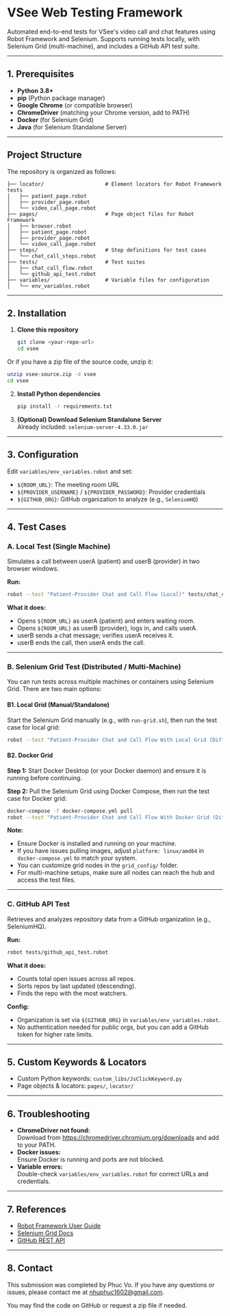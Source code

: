 # VSee Web Testing Framework

Automated end-to-end tests for VSee's video call and chat features using Robot Framework and Selenium. Supports running tests locally, with Selenium Grid (multi-machine), and includes a GitHub API test suite.

---

## 1. Prerequisites

- **Python 3.8+**
- **pip** (Python package manager)
- **Google Chrome** (or compatible browser)
- **ChromeDriver** (matching your Chrome version, add to PATH)
- **Docker** (for Selenium Grid)
- **Java** (for Selenium Standalone Server)

---

## Project Structure

The repository is organized as follows:

```
├── locator/                    # Element locators for Robot Framework tests
│   ├── patient_page.robot
│   ├── provider_page.robot
│   └── video_call_page.robot
├── pages/                      # Page object files for Robot Framework
│   ├── browser.robot
│   ├── patient_page.robot
│   ├── provider_page.robot
│   └── video_call_page.robot
├── steps/                      # Step definitions for test cases
│   └── chat_call_steps.robot
├── tests/                      # Test suites
│   ├── chat_call_flow.robot
│   └── github_api_test.robot
├── variables/                  # Variable files for configuration
│   └── env_variables.robot

```
---

## 2. Installation

1. **Clone this repository**  
   ```bash
   git clone <your-repo-url>
   cd vsee
   ```
   
  Or if you have a zip file of the source code, unzip it:
   ```bash
   unzip vsee-source.zip -d vsee
   cd vsee
   ```

2. **Install Python dependencies**  
   ```bash
   pip install -r requirements.txt
   ```

3. **(Optional) Download Selenium Standalone Server**  
   Already included: `selenium-server-4.33.0.jar`

---

## 3. Configuration

Edit `variables/env_variables.robot` and set:
- `${ROOM_URL}`: The meeting room URL
- `${PROVIDER_USERNAME}` / `${PROVIDER_PASSWORD}`: Provider credentials
- `${GITHUB_ORG}`: GitHub organization to analyze (e.g., `SeleniumHQ`)

---

## 4. Test Cases

### A. Local Test (Single Machine)

Simulates a call between userA (patient) and userB (provider) in two browser windows.

**Run:**
```bash
robot --test "Patient-Provider Chat and Call Flow (Local)" tests/chat_call_flow.robot
```

**What it does:**
- Opens `${ROOM_URL}` as userA (patient) and enters waiting room.
- Opens `${ROOM_URL}` as userB (provider), logs in, and calls userA.
- userB sends a chat message; verifies userA receives it.
- userB ends the call, then userA ends the call.

---

### B. Selenium Grid Test (Distributed / Multi-Machine)

You can run tests across multiple machines or containers using Selenium Grid. There are two main options:

#### B1. Local Grid (Manual/Standalone)

Start the Selenium Grid manually (e.g., with `run-grid.sh`), then run the test case for local grid:

```bash
robot --test "Patient-Provider Chat and Call Flow With Local Grid (Different Machine)" tests/chat_call_flow.robot
```

#### B2. Docker Grid

**Step 1:** Start Docker Desktop (or your Docker daemon) and ensure it is running before continuing.

**Step 2:** Pull the Selenium Grid using Docker Compose, then run the test case for Docker grid:

```bash
docker-compose -f docker-compose.yml pull
robot --test "Patient-Provider Chat and Call Flow With Docker Grid (Different Machine)" tests/chat_call_flow.robot
```

**Note:**  
- Ensure Docker is installed and running on your machine.  
- If you have issues pulling images, adjust `platform: linux/amd64` in `docker-compose.yml` to match your system.  
- You can customize grid nodes in the `grid_config/` folder.  
- For multi-machine setups, make sure all nodes can reach the hub and access the test files.

---

### C. GitHub API Test

Retrieves and analyzes repository data from a GitHub organization (e.g., SeleniumHQ).

**Run:**
```bash
robot tests/github_api_test.robot
```

**What it does:**
- Counts total open issues across all repos.
- Sorts repos by last updated (descending).
- Finds the repo with the most watchers.

**Config:**  
- Organization is set via `${GITHUB_ORG}` in `variables/env_variables.robot`.
- No authentication needed for public orgs, but you can add a GitHub token for higher rate limits.

---

## 5. Custom Keywords & Locators

- Custom Python keywords: `custom_libs/JsClickKeyword.py`
- Page objects & locators: `pages/`, `locator/`

---

## 6. Troubleshooting

- **ChromeDriver not found:**  
  Download from https://chromedriver.chromium.org/downloads and add to your PATH.
- **Docker issues:**  
  Ensure Docker is running and ports are not blocked.
- **Variable errors:**  
  Double-check `variables/env_variables.robot` for correct URLs and credentials.

---

## 7. References

- [Robot Framework User Guide](https://robotframework.org/robotframework/latest/RobotFrameworkUserGuide.html)
- [Selenium Grid Docs](https://www.selenium.dev/documentation/grid/)
- [GitHub REST API](https://docs.github.com/en/rest)

---

## 8. Contact

This submission was completed by Phuc Vo.
If you have any questions or issues, please contact me at nhuphuc1602@gmail.com.

You may find the code on GitHub or request a zip file if needed.
